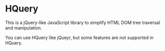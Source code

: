 # HQuery

This is a jQuery-like JavaScript library to simplify HTML DOM tree traversal and manipulation.

You can use HQuery like jQueyr, but some features are not supported in HQuery.